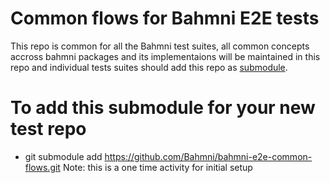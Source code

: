 # Common flows for Bahmni E2E tests

This repo is common for all the Bahmni test suites, all common concepts accross bahmni packages and its implementaions will be maintained in this repo and individual tests suites should add this repo as [submodule](https://git-scm.com/book/en/v2/Git-Tools-Submodules).

# To add this submodule for your new test repo
* git submodule add https://github.com/Bahmni/bahmni-e2e-common-flows.git
Note: this is a one time activity for initial setup
